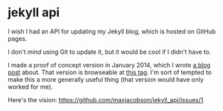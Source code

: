 # jekyll api

I wish I had an API for updating my Jekyll blog, which is hosted on GitHub
pages.

I don't *mind* using Git to update it, but it would be cool if I didn't have
to.

I made a proof of concept version in January 2014, which I wrote [a blog post][]
about. That version is browseable at [this tag][]. I'm sort of tempted to make
this a more generally useful thing (that version would have only worked for
me).

[a blog post]: http://www.hardscrabble.net/2014/jekyll_api/
[this tag]: https://github.com/maxjacobson/jekyll_api/releases/tag/v0.1.0

Here's the vision: https://github.com/maxjacobson/jekyll_api/issues/1

